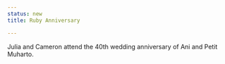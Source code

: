 ```yaml
---
status: new
title: Ruby Anniversary

---
```

Julia and Cameron attend the 40th wedding anniversary of Ani and Petit Muharto. 